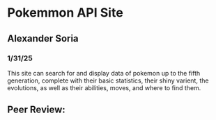 # Pokemmon API Site
## Alexander Soria
### 1/31/25

This site can search for and display data of pokemon up to the fifth generation, complete with their basic statistics, their shiny varient, the evolutions, as well as their abilities, moves, and where to find them.

## Peer Review:
